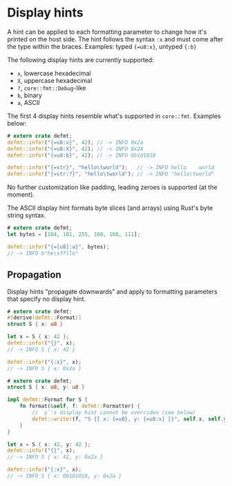 # Display hints

A hint can be applied to each formatting parameter to change how it's printed on the host side.
The hint follows the syntax `:x` and must come after the type within the braces.
Examples: typed `{=u8:x}`, untyped `{:b}`

The following display hints are currently supported:

- `x`, lowercase hexadecimal
- `X`, uppercase hexadecimal
- `?`, `core::fmt::Debug`-like
- `b`, binary
- `a`, ASCII

The first 4 display hints resemble what's supported in `core::fmt`. Examples below:

``` rust
# extern crate defmt;
defmt::info!("{=u8:x}", 42); // -> INFO 0x2a
defmt::info!("{=u8:X}", 42); // -> INFO 0x2A
defmt::info!("{=u8:b}", 42); // -> INFO 0b101010

defmt::info!("{=str}", "hello\tworld");   // -> INFO hello    world
defmt::info!("{=str:?}", "hello\tworld"); // -> INFO "hello\tworld"
```

No further customization like padding, leading zeroes is supported (at the moment).

The ASCII display hint formats byte slices (and arrays) using Rust's byte string syntax.

``` rust
# extern crate defmt;
let bytes = [104, 101, 255, 108, 108, 111];

defmt::info!("{=[u8]:a}", bytes);
// -> INFO b"he\xffllo"
```

## Propagation

Display hints "propagate downwards" and apply to formatting parameters that specify no display hint.

``` rust
# extern crate defmt;
#[derive(defmt::Format)]
struct S { x: u8 }

let x = S { x: 42 };
defmt::info!("{}", x);
// -> INFO S { x: 42 }

defmt::info!("{:x}", x);
// -> INFO S { x: 0x2a }
```

``` rust
# extern crate defmt;
struct S { x: u8, y: u8 }

impl defmt::Format for S {
    fn format(&self, f: defmt::Formatter) {
        // `y`'s display hint cannot be overriden (see below)
        defmt::write!(f, "S {{ x: {=u8}, y: {=u8:x} }}", self.x, self.y)
    }
}

let x = S { x: 42, y: 42 };
defmt::info!("{}", x);
// -> INFO S { x: 42, y: 0x2a }

defmt::info!("{:x}", x);
// -> INFO S { x: 0b101010, y: 0x2a }
```
